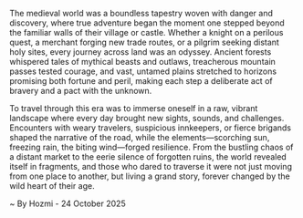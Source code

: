 
The medieval world was a boundless tapestry woven with danger and discovery, where true adventure began the moment one stepped beyond the familiar walls of their village or castle. Whether a knight on a perilous quest, a merchant forging new trade routes, or a pilgrim seeking distant holy sites, every journey across land was an odyssey. Ancient forests whispered tales of mythical beasts and outlaws, treacherous mountain passes tested courage, and vast, untamed plains stretched to horizons promising both fortune and peril, making each step a deliberate act of bravery and a pact with the unknown.

To travel through this era was to immerse oneself in a raw, vibrant landscape where every day brought new sights, sounds, and challenges. Encounters with weary travelers, suspicious innkeepers, or fierce brigands shaped the narrative of the road, while the elements—scorching sun, freezing rain, the biting wind—forged resilience. From the bustling chaos of a distant market to the eerie silence of forgotten ruins, the world revealed itself in fragments, and those who dared to traverse it were not just moving from one place to another, but living a grand story, forever changed by the wild heart of their age.

~ By Hozmi - 24 October 2025
